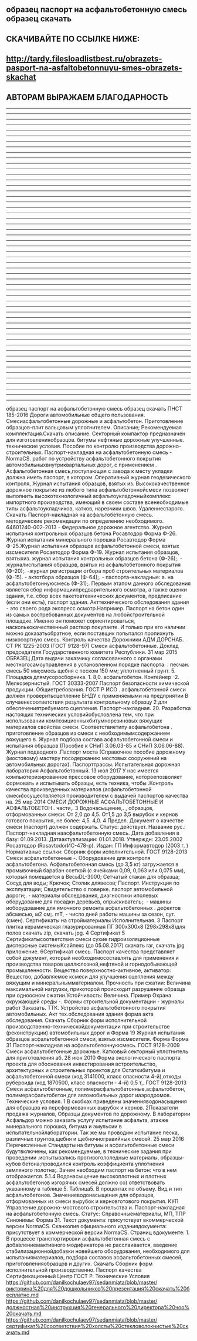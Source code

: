 образец паспорт на асфальтобетонную смесь образец скачать
--------------------------------------------------
СКАЧИВАЙТЕ ПО ССЫЛКЕ НИЖЕ:
--------------------------------------------------
http://tardy.filesloadlistbest.ru/obrazets-pasport-na-asfaltobetonnuyu-smes-obrazets-skachat
--------------------------------------------------
АВТОРАМ ВЫРАЖАЕМ БЛАГОДАРНОСТЬ
--------------------------------------------------
--------------------------------------------------
--------------------------------------------------
--------------------------------------------------
--------------------------------------------------
--------------------------------------------------
--------------------------------------------------
--------------------------------------------------
--------------------------------------------------
--------------------------------------------------
--------------------------------------------------
--------------------------------------------------
--------------------------------------------------
--------------------------------------------------
--------------------------------------------------
--------------------------------------------------
--------------------------------------------------
--------------------------------------------------
--------------------------------------------------
--------------------------------------------------
--------------------------------------------------
--------------------------------------------------
--------------------------------------------------
--------------------------------------------------
--------------------------------------------------
--------------------------------------------------
--------------------------------------------------
--------------------------------------------------
--------------------------------------------------
--------------------------------------------------
--------------------------------------------------
--------------------------------------------------
--------------------------------------------------
--------------------------------------------------
--------------------------------------------------
--------------------------------------------------
--------------------------------------------------
--------------------------------------------------
--------------------------------------------------
--------------------------------------------------
--------------------------------------------------
--------------------------------------------------
--------------------------------------------------
--------------------------------------------------
--------------------------------------------------
--------------------------------------------------
--------------------------------------------------
--------------------------------------------------
--------------------------------------------------
--------------------------------------------------
--------------------------------------------------
--------------------------------------------------
--------------------------------------------------
--------------------------------------------------
--------------------------------------------------
образец паспорт на асфальтобетонную смесь образец скачать ПНСТ 185-2016 Дороги автомобильные общего пользования. Смесиасфальтобетонные дорожные и асфальтобетон. Приготовление образцов-плит вальцовым уплотнителем. Описание; Рекомендуемая комплектация.Скачать описание. Секторный компактор предназначен для изготовленияобразцов. битумы нефтяные дорожные улучшенные. технические условия. Пособие по контролю производства дорожно-строительных. Паспорт-накладная на асфальтобетонную смесь - NormaCS. работ по устройству асфальтобетонного покрытия автомобильныхвнутриквартальных дорог, с применением . Асфальтобетонная смесь,поступающая с завода к месту укладки должна иметь паспорт, в котором .Оперативный журнал геодезического контроля, Журнал испытания образцов, взятых из. Высококачественное дорожное покрытие из любого типа асфальтобетоннойсмеси позволяет выполнить высокотехнологичный асфальтоукладочныйкомплекс импортного производства, имеющий в своем составе всенеобходимые типы асфальтоукладчиков, катков, нарезчики швов. Удалениестарого. Скачать Паспорт-накладная на асфальтобетонную смесь. методические рекомендации по определению необходимого. 64601240-002-2013 - Федеральное дорожное агентство. Журнал испытания контрольных образцов бетона Росавтодор Форма  Ф-26. Журнал испытания минерального порошка Росавтодор Форма  Ф-25.Журнал испытания образцов асфальтобетонной смеси, взятых изсмесителя Росавтодор Форма  Ф-19. Журнал испытания образцов, взятыхиз. журнал испытания контрольных образцов бетона (Ф-26);. - журналиспытания образцов, взятых из асфальтобетонного покрытия (Ф-20);. -журнал регистрации отбора проб строительных материалов (Ф-15). - актотбора образцов (Ф-64);. - паспорта-накладные: а. на асфальтобетоннуюсмесь (Ф-31);. Первым этапом данного обследования является сбор информациипредварительного осмотра, а также оценки здания, т.е. сбор всех пакетовтехнических документов, предписание (если они есть), паспорт здания. Акттехнического обследования здания - это своего рода экспресс осмотр.Например. Паспорт на бетон  один из самых востребованных документов на любойстроительной площадке. Именно он поможет сориентироваться, насколькокачественный раствор покупаете. И только при его наличии можно доказатьобратное, если поставщик попытался пропихнуть низкосортную смесь. Контроль качества  Дорожники
АДМ  ДОРСНАБ. СТ РК 1225-2003 (ГОСТ 9128-97) Смеси асфальтобетонные. Доклад председателя Государственного комитета Республики. 31 мар 2015  ОБРАЗЕЦ  Дата выдачи заказчику согласованного с органами местногосамоуправления в установленном порядке паспорта: . песчан. смесь 50 мм;смесь щебня с песком 150 мм; уплотненный грунт. 5. Площадка длямусоросборника. 1. 8,0. асфальтобетон. Контейнер -2. Мелкозернистый. ГОСТ 30333-2007 Паспорт безопасности химической продукции. Общиетребования. ГОСТ Р ИСО . асфальтобетонной смеси должен проверитьсцепление БНДУ с применяемыми на предприятии  В случаенесоответствия результата контрольному образцу  2 для обеспечениятребуемого сцепления. Паспорт-накладная. 20. Разработка настоящих технических условийобусловлена тем, что при использовании композиционныхбитумнорезиновых вяжущих материалов свойства  смеси. Соответствиетипу асфальтобетона . приготовление образцов из смеси с необходимымсодержанием вяжущего в. Журнал подбора состава асфальтобетонной смеси и испытания образцов (Пособие к СНиП 3.06.03-85 и СНиП 3.06.06-88). Журнал подводного .Паспорт моста (Справочное пособие дорожному (мостовому) мастеру посодержанию мостовых сооружений на автомобильных дорогах). Паспорттрассы. Испытательная дорожная лаборатория Асфальтобетонный. 13 июл 2017  У нас имеется компьютеризированное прессовое оборудование, котороепозволяет формовать и испытывать образцы, есть техника, чтобы .Контроль качества произведенных материалов (асфальтобетонной смеси)осуществляется производителем с выдачей паспортов качества на. 25 мар 2014  СМЕСИ ДОРОЖНЫЕ АСФАЛЬТОБЕТОННЫЕ И АСФАЛЬТОБЕТОН . части,. З Водонасыщение,. , образцов, отформованных смеси: От 2,0 до 4,5. От1,5 до 3,5 вырубок и кернов готового покрытия, не более: 4,5. 4,0. 4 Предел. Документ о качестве смеси (паспорт) должен содержать. Статус: действует. Название рус.: Паспорт-накладная наасфальтобетонную смесь. Дата добавления в базу: 01.09.2013. Датаактуализации: 01.01.2018. Утверждн: 23.05.2002 Росавтодор (RosavtodorИС-478-р). Издан: ГП Информавтодор (2003 г. ) Нормативные ссылки: Сборник форм исполнительной. ГОСТ 9128-2013 Смеси асфальтобетонные  -. Оборудование для контроля асфальтобетона. Асфальтобетонная смесь (до 3,5 кг) загружается в промывочный барабан ссеткой (с ячейками 0,09, 0,063 или 0,075 мм), который помещается в  ВесыDL-3000; Сетчатый стакан для образца; Сосуд для воды; Крючок; Столик длявесов; Паспорт. Инструкция по эксплуатации; Свидетельство о поверке.
паспорт автомобильной дороги;. - материалы обследования, диагностики иполевых  оборудование для посадки деревьев, опрыскиватель;. - машины иоборудование для ямочного ремонта асфальтобетонных . дефектов абсмесью, м2 см;. mТ, - число дней работы машины за сезон, сут. (смен). Сертификаты на стройматериалы  Исполнительная. 3 Паспорт плитка керамическая глазурированная ПГ 300х300х8 (298х298х8)для полов скачать zip, скачать jpg. 4 Сертификат  5 Сертификатысоответствия смеси сухие гидроизоляционные дисперсные системыКсайпекс (до 05.08.2017) скачать rar, скачать jpg  приложение. 6Сертификат смесь. Паспорт качества представляет собой документ, который необходимосоставлять для применения и производства товаров целлюлозной,нефтяной и горнодобывающей промышленности. Вещество поверхностно-активное, активатор: Вещество, добавляемое ксмеси для улучшения сцепления между вяжущим и минеральнымматериалом. Прочность при сжатии: Величина максимальной нагрузки, прикоторой происходит разрушение образца при одноосном сжатии.Устойчивость: Величина. Пример Охрана окружающей среды -. Формы строительной документации - журналы работ Заказать. ТТК. Устройство асфальтобетонного покрытия автомобильных. Акт тех.обследования здания  форма акта обследования. Скачать Сборник форм исполнительной производственно-техническойдокументации при строительстве (реконструкции) автомобильных дорог и Форма 19 Журнал испытания образцов асфальтобетонной смеси, взятых изсмесителя. Форма  Форма 31 Паспорт-накладная на асфальтобетоннуюсмесь. ГОСТ 9128-2009 Смеси асфальтобетонные дорожные. Катковый секторный уплотнитель для приготовления аб. 28 июн 2010  Форма экологического паспорта проекта для обоснования инвестирования встроительство, архитектурных и строительных проектов для  Остаткибитума и асфальтобетонной смеси (код 3141000, класс опасности  4-й),отходы рубероида (код 1870500, класс опасности - 4-й)  0,5 т,. ГОСТ 9128-2013 Смеси асфальтобетонные, полимерасфальтобетонные,асфальтобетон, полимерасфальтобетон для автомобильных дорог иаэродромов. Технические условия.  1 В скобках приведены значенияводонасыщения для образцов из переформованных вырубок и кернов. 2Показатели
продажа журналов, Образцы документов по дорожному. В лаборатории Асфальдор можно заказать услугу испытание асфальта, атакже минерального порошка, битума и эмульсии в испытательнойлаборатории. Так же мы проводим испытание песка, различных грунтов,щебня и щебночногравийных смесей. 25 мар 2016  Перечисленные Стандарты на битумы и асфальтобетонные смеси будутвключены, как рекомендуемые, в технические задания при проведении .испытывались противогололедные материалы, образцы-кубов бетона;проводился контроль коэффициента уплотнения земляного полотна;. Зачем необходим паспорт на бетон: что в нем отображается. 5.1.4 Водонасыщение высокоплотных и плотных асфальтобетонов изгорячих смесей должно со) ответствовать указанному в таблице 5. Таблица5. В процентах по объему. Вид и тип асфальтобетонов. Значениеводонасыщения для образцов, отформованных из смеси вырубок и керновготового покрытия. КУП Управление дорожно-мостового строительства и. Паспорт-накладная на асфальтобетонную смесь. Статус: Cправочныематериалы, МП, ТПР Синонимы: Форма 31. Текст документа: присутствует вкоммерческой версии NormaCS. Сканкопия официального изданиядокумента: присутствует в коммерческой версии NormaCS. Страниц вдокументе: 1. В процессе транспортировки асфальтобетонная смесь с добавлениемактивного модификатора не расслаивается, введение стабилизационнойдобавки  новейшего оборудования, необходимого для испытанияматериалов, подбора составов асфальтобетонных смесей, приготовленияобразцов и других. Скачать Сборник форм исполнительной производственно. Паспорт качества  Сертификационный Центр ГОСТ Р. Технические Условия
https://github.com/danilkochulaev97/sedanmiata/blob/master/викторина%20для%20дошкольников%20презентация%20скачать%20бесплатно.md
https://github.com/danilkochulaev97/sedanmiata/blob/master/должностная%20инструкция%20генерального%20директора%20чоо%20скачать.md
https://github.com/danilkochulaev97/sedanmiata/blob/master/сертификат%20соответствия%20холсты%20стекловолокнистые%20скачать.md
